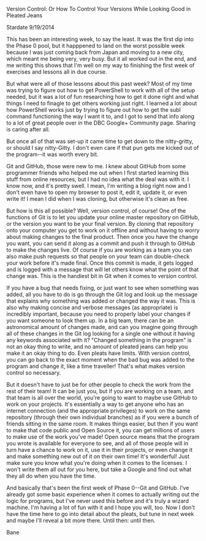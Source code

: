 Version Control:
Or How To Control Your Versions While Looking Good in Pleated Jeans

Stardate 9/19/2014

This has been an interesting week, to say the least. It was the first dip into the Phase 0 pool, but it happpened to land on the worst possible week because I was just coming back from Japan and moving to a new city, which meant me being very, very busy. But it all worked out in the end, and me writing this shows that I'm well on my way to finishing the first week of exercises and lessons all in due course.

But what were all of those lessons about this past week? Most of my time was trying to figure out how to get PowerShell to work with all of the setup needed, but it was a lot of fun researching how to get it done right and what things I need to finagle to get others working just right. I learned a lot about how PowerShell works just by trying to figure out how to get the subl command functioning the way I want it to, and I got to send that info along to a lot of great people over in the DBC Google+ Community page. Sharing is caring after all.

But once all of that was set-up it came time to get down to the nitty-gritty, or should I say nitty-Gitty. I don't even care if that pun gets me kicked out of the program--it was worth every bit.

Git and GitHub, those were new to me. I knew about GitHub from some programmer friends who helped me out when I first started learning this stuff from online resources, but I had no idea what the deal was with it. I know now, and it's pretty swell. I mean, I'm writing a blog right now and I don't even have to open my browser to post it, edit it, update it, or even write it! I mean I did when I was cloning, but otherwise it's clean as free.

But how is this all possible? Well, version control, of course! One of the functions of Git is to let you update your online master repository on GitHub, or the version you want to be your final version. By cloning that repository onto your computer you get to work on it offline and without having to worry about making changes to the final product. Then once you have the change you want, you can send it along as a commit and push it through to GitHub to make the changes live. Of course if you are working as a team you can also make push requests so that people on your team can double-check your work before it's made final. Once this commit is made, it gets logged and is logged with a message that will let others know what the point of that change was. This is the handiest bit in Git when it comes to version control.

If you have a bug that needs fixing, or just want to see when something was added, all you have to do is go through the Git log and look up the message that explains why something was added or changed the way it was. This is also why making concise and verbose messages (as appropriate) is incredibly important, because you need to properly label your changes if you want someone to look them up. In a big team, there can be an astronomical amount of changes made, and can you imagine going through all of these changes in the Git log looking for a single one without it having any keywords associated with it? "Changed something in the program" is not an okay thing to write, and no amount of pleated jeans can help you make it an okay thing to do. Even pleats have limits. With version control, you can go back to the exact moment when the bad bug was added to the program and change it, like a time traveller! That's what makes version control so necessary.

But it doesn't have to just be for other people to check the work from the rest of their team! It can be just you, but if you are working on a team, and that team is all over the world, you're going to want to maybe use GitHub to work on your projects. It's essentially a way to get anyone who has an internet connection (and the appropriate privileges) to work on the same repository (through their own individual branches) as if you were a bunch of friends sitting in the same room. It makes things easier, but then if you want to make that code public and Open Source it, you can get millions of users to make use of the work you've made! Open source means that the program you wrote is available for everyone to see, and all of those people will in turn have a chance to work on it, use it in their projects, or even change it and make something new out of it on their own time! It's wonderful! Just make sure you know what you're doing when it comes to the licenses. I won't write them all out for you here, but take a Google and find out what they all do when you have the time.

And basically that's been the first week of Phase 0--Git and GitHub. I've already got some basic experience when it comes to actually writing out the logic for programs, but I've never used this before and it's truly a wizard machine. I'm having a lot of fun with it and I hope you will, too. Now I don't have the time here to go into detail about the pleats, but tune in next week and maybe I'll reveal a bit more there. Until then: until then.

Bane